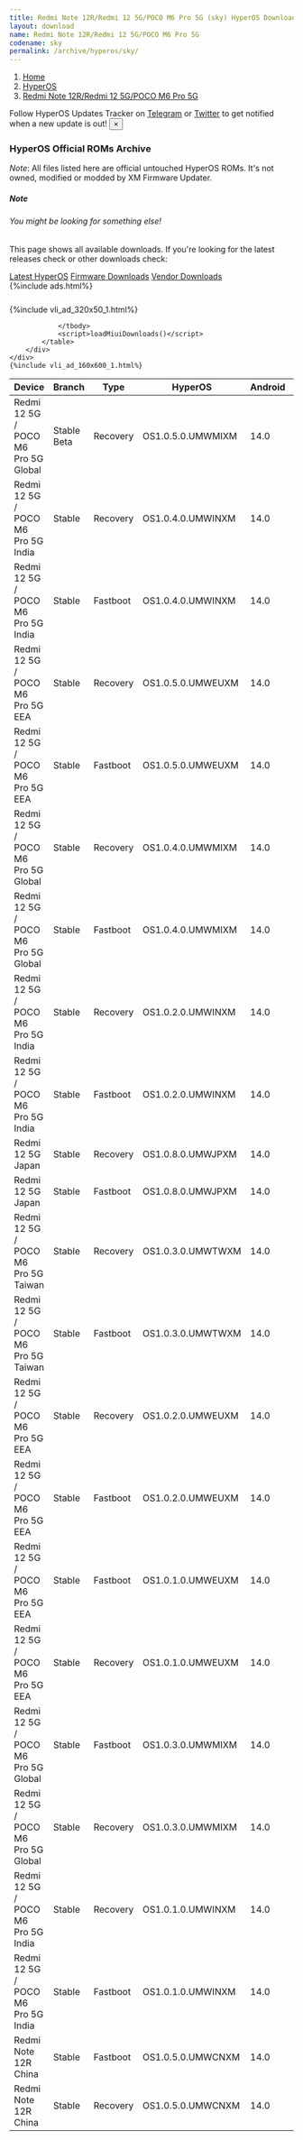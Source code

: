 ```yaml
---
title: Redmi Note 12R/Redmi 12 5G/POCO M6 Pro 5G (sky) HyperOS Downloads
layout: download
name: Redmi Note 12R/Redmi 12 5G/POCO M6 Pro 5G
codename: sky
permalink: /archive/hyperos/sky/
---
```

<nav aria-label="breadcrumb">
    <ol class="breadcrumb">
        <li class="breadcrumb-item"><a href="/">Home</a></li>
        <li class="breadcrumb-item"><a href="/hyperos/">HyperOS</a></li>
        <li class="breadcrumb-item active" aria-current="page"><a href="/hyperos/sky/">Redmi Note 12R/Redmi 12 5G/POCO M6 Pro 5G</a></li>
    </ol>
</nav>
<div class="alert alert-primary alert-dismissible fade show" role="alert">
    Follow HyperOS Updates Tracker on <a href="https://t.me/MIUIUpdatesTracker" class="alert-link">Telegram</a>
     or <a href="https://twitter.com/MiFwUpdater" class="alert-link">Twitter</a> to get notified when a new update is out!
    <button type="button" class="close" data-dismiss="alert" aria-label="Close">
        <span aria-hidden="true">&times;</span>
    </button>
</div>

### HyperOS Official ROMs Archive
*Note*: All files listed here are official untouched HyperOS ROMs. It's not owned, modified or modded by XM Firmware Updater.
<div class="card">
  <div class="card-body">
    <h5 class="card-title">Note</h5>
    <h6 class="card-subtitle mb-2 text-muted">You might be looking for something else!</h6>
    <p class="card-text">This page shows all available downloads.
     If you're looking for the latest releases check or other downloads check:</p>
    <a href="/hyperos/sky/" class="card-link">Latest HyperOS</a>
    <a href="/firmware/sky/" class="card-link">Firmware Downloads</a>
    <a href="/vendor/sky/" class="card-link">Vendor Downloads</a>
  </div>
</div>
{%include ads.html%}
<div class="row justify-content-center">
    <div class="col-10">
        <div class="table-responsive-md" style="margin-top: 25px;">
            {%include vli_ad_320x50_1.html%}
            <table id="miui" class="display dt-responsive nowrap compact table table-striped table-hover table-sm">
                <thead class="thead-dark">
                    <tr>
                        <th data-ref="device">Device</th>
                        <th data-ref="branch">Branch</th>
                        <th data-ref="type">Type</th>
                        <th data-ref="miui">HyperOS</th>
                        <th data-ref="android">Android</th>
                        <th data-ref="size">Size</th>
                        <th data-ref="size">Date</th>
                        <th data-ref="link">Link</th>
                    </tr>
                </thead>
                <tbody>
                <tr><td>Redmi 12 5G / POCO M6 Pro 5G Global</td><td>Stable Beta</td><td>Recovery</td><td>OS1.0.5.0.UMWMIXM</td><td>14.0</td><td>4.5 GB</td><td>2024-06-06</td><td><a href="/hyperos/sky/stable beta/OS1.0.5.0.UMWMIXM/">Download</a></td></tr>
<tr><td>Redmi 12 5G / POCO M6 Pro 5G India</td><td>Stable</td><td>Recovery</td><td>OS1.0.4.0.UMWINXM</td><td>14.0</td><td>4.3 GB</td><td>2024-05-09</td><td><a href="/hyperos/sky/stable/OS1.0.4.0.UMWINXM/">Download</a></td></tr>
<tr><td>Redmi 12 5G / POCO M6 Pro 5G India</td><td>Stable</td><td>Fastboot</td><td>OS1.0.4.0.UMWINXM</td><td>14.0</td><td>5.8 GB</td><td>2024-04-26</td><td><a href="/hyperos/sky/stable/OS1.0.4.0.UMWINXM/">Download</a></td></tr>
<tr><td>Redmi 12 5G / POCO M6 Pro 5G EEA</td><td>Stable</td><td>Recovery</td><td>OS1.0.5.0.UMWEUXM</td><td>14.0</td><td>4.5 GB</td><td>2024-04-25</td><td><a href="/hyperos/sky/stable/OS1.0.5.0.UMWEUXM/">Download</a></td></tr>
<tr><td>Redmi 12 5G / POCO M6 Pro 5G EEA</td><td>Stable</td><td>Fastboot</td><td>OS1.0.5.0.UMWEUXM</td><td>14.0</td><td>6.9 GB</td><td>2024-04-19</td><td><a href="/hyperos/sky/stable/OS1.0.5.0.UMWEUXM/">Download</a></td></tr>
<tr><td>Redmi 12 5G / POCO M6 Pro 5G Global</td><td>Stable</td><td>Recovery</td><td>OS1.0.4.0.UMWMIXM</td><td>14.0</td><td>4.5 GB</td><td>2024-03-19</td><td><a href="/hyperos/sky/stable/OS1.0.4.0.UMWMIXM/">Download</a></td></tr>
<tr><td>Redmi 12 5G / POCO M6 Pro 5G Global</td><td>Stable</td><td>Fastboot</td><td>OS1.0.4.0.UMWMIXM</td><td>14.0</td><td>7.1 GB</td><td>2024-03-12</td><td><a href="/hyperos/sky/stable/OS1.0.4.0.UMWMIXM/">Download</a></td></tr>
<tr><td>Redmi 12 5G / POCO M6 Pro 5G India</td><td>Stable</td><td>Recovery</td><td>OS1.0.2.0.UMWINXM</td><td>14.0</td><td>4.3 GB</td><td>2024-03-12</td><td><a href="/hyperos/sky/stable/OS1.0.2.0.UMWINXM/">Download</a></td></tr>
<tr><td>Redmi 12 5G / POCO M6 Pro 5G India</td><td>Stable</td><td>Fastboot</td><td>OS1.0.2.0.UMWINXM</td><td>14.0</td><td>5.8 GB</td><td>2024-03-08</td><td><a href="/hyperos/sky/stable/OS1.0.2.0.UMWINXM/">Download</a></td></tr>
<tr><td>Redmi 12 5G Japan</td><td>Stable</td><td>Recovery</td><td>OS1.0.8.0.UMWJPXM</td><td>14.0</td><td>4.4 GB</td><td>2024-03-07</td><td><a href="/hyperos/sky/stable/OS1.0.8.0.UMWJPXM/">Download</a></td></tr>
<tr><td>Redmi 12 5G Japan</td><td>Stable</td><td>Fastboot</td><td>OS1.0.8.0.UMWJPXM</td><td>14.0</td><td>6.3 GB</td><td>2024-03-04</td><td><a href="/hyperos/sky/stable/OS1.0.8.0.UMWJPXM/">Download</a></td></tr>
<tr><td>Redmi 12 5G / POCO M6 Pro 5G Taiwan</td><td>Stable</td><td>Recovery</td><td>OS1.0.3.0.UMWTWXM</td><td>14.0</td><td>4.4 GB</td><td>2024-03-05</td><td><a href="/hyperos/sky/stable/OS1.0.3.0.UMWTWXM/">Download</a></td></tr>
<tr><td>Redmi 12 5G / POCO M6 Pro 5G Taiwan</td><td>Stable</td><td>Fastboot</td><td>OS1.0.3.0.UMWTWXM</td><td>14.0</td><td>5.9 GB</td><td>2024-02-27</td><td><a href="/hyperos/sky/stable/OS1.0.3.0.UMWTWXM/">Download</a></td></tr>
<tr><td>Redmi 12 5G / POCO M6 Pro 5G EEA</td><td>Stable</td><td>Recovery</td><td>OS1.0.2.0.UMWEUXM</td><td>14.0</td><td>4.5 GB</td><td>2024-02-23</td><td><a href="/hyperos/sky/stable/OS1.0.2.0.UMWEUXM/">Download</a></td></tr>
<tr><td>Redmi 12 5G / POCO M6 Pro 5G EEA</td><td>Stable</td><td>Fastboot</td><td>OS1.0.2.0.UMWEUXM</td><td>14.0</td><td>6.8 GB</td><td>2024-02-01</td><td><a href="/hyperos/sky/stable/OS1.0.2.0.UMWEUXM/">Download</a></td></tr>
<tr><td>Redmi 12 5G / POCO M6 Pro 5G EEA</td><td>Stable</td><td>Fastboot</td><td>OS1.0.1.0.UMWEUXM</td><td>14.0</td><td>6.8 GB</td><td>2024-02-22</td><td><a href="/hyperos/sky/stable/OS1.0.1.0.UMWEUXM/">Download</a></td></tr>
<tr><td>Redmi 12 5G / POCO M6 Pro 5G EEA</td><td>Stable</td><td>Recovery</td><td>OS1.0.1.0.UMWEUXM</td><td>14.0</td><td>4.6 GB</td><td>2024-02-01</td><td><a href="/hyperos/sky/stable/OS1.0.1.0.UMWEUXM/">Download</a></td></tr>
<tr><td>Redmi 12 5G / POCO M6 Pro 5G Global</td><td>Stable</td><td>Fastboot</td><td>OS1.0.3.0.UMWMIXM</td><td>14.0</td><td>7.0 GB</td><td>2024-02-04</td><td><a href="/hyperos/sky/stable/OS1.0.3.0.UMWMIXM/">Download</a></td></tr>
<tr><td>Redmi 12 5G / POCO M6 Pro 5G Global</td><td>Stable</td><td>Recovery</td><td>OS1.0.3.0.UMWMIXM</td><td>14.0</td><td>4.5 GB</td><td>2024-01-26</td><td><a href="/hyperos/sky/stable/OS1.0.3.0.UMWMIXM/">Download</a></td></tr>
<tr><td>Redmi 12 5G / POCO M6 Pro 5G India</td><td>Stable</td><td>Recovery</td><td>OS1.0.1.0.UMWINXM</td><td>14.0</td><td>4.4 GB</td><td>2024-02-01</td><td><a href="/hyperos/sky/stable/OS1.0.1.0.UMWINXM/">Download</a></td></tr>
<tr><td>Redmi 12 5G / POCO M6 Pro 5G India</td><td>Stable</td><td>Fastboot</td><td>OS1.0.1.0.UMWINXM</td><td>14.0</td><td>5.8 GB</td><td>2024-01-25</td><td><a href="/hyperos/sky/stable/OS1.0.1.0.UMWINXM/">Download</a></td></tr>
<tr><td>Redmi Note 12R China</td><td>Stable</td><td>Fastboot</td><td>OS1.0.5.0.UMWCNXM</td><td>14.0</td><td>6.1 GB</td><td>2024-01-17</td><td><a href="/hyperos/sky/stable/OS1.0.5.0.UMWCNXM/">Download</a></td></tr>
<tr><td>Redmi Note 12R China</td><td>Stable</td><td>Recovery</td><td>OS1.0.5.0.UMWCNXM</td><td>14.0</td><td>4.8 GB</td><td>2024-01-02</td><td><a href="/hyperos/sky/stable/OS1.0.5.0.UMWCNXM/">Download</a></td></tr>

                </tbody>
                <script>loadMiuiDownloads()</script>
            </table>
        </div>
    </div>
    {%include vli_ad_160x600_1.html%}
</div>
